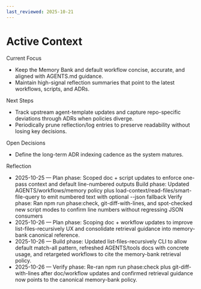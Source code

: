 ```yaml
---
last_reviewed: 2025-10-21
---
```


# Active Context

Current Focus

- Keep the Memory Bank and default workflow concise, accurate, and aligned with AGENTS.md guidance.
- Maintain high-signal reflection summaries that point to the latest workflows, scripts, and ADRs.

Next Steps

- Track upstream agent-template updates and capture repo-specific deviations through ADRs when policies diverge.
- Periodically prune reflection/log entries to preserve readability without losing key decisions.

Open Decisions

- Define the long-term ADR indexing cadence as the system matures.

Reflection

- 2025-10-25 — Plan phase: Scoped doc + script updates to enforce one-pass context and default line-numbered outputs
  Build phase: Updated AGENTS/workflows/memory policy plus load-context/read-files/smart-file-query to emit numbered text with optional --json fallback
  Verify phase: Ran npm run phase:check, git-diff-with-lines, and spot-checked new script modes to confirm line numbers without regressing JSON consumers
- 2025-10-26 — Plan phase: Scoping doc + workflow updates to improve list-files-recursively UX and consolidate retrieval guidance into memory-bank canonical reference.
- 2025-10-26 — Build phase: Updated list-files-recursively CLI to allow default match-all pattern, refreshed AGENTS/tools docs with concrete usage, and retargeted workflows to cite the memory-bank retrieval policy.
- 2025-10-26 — Verify phase: Re-ran npm run phase:check plus git-diff-with-lines after doc/workflow updates and confirmed retrieval guidance now points to the canonical memory-bank policy.
